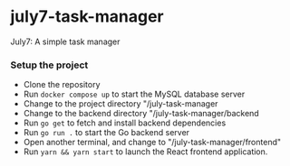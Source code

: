 # july7-task-manager
July7: A simple task manager

### Setup the project
- Clone the repository
- Run `docker compose up` to start the MySQL database server
- Change to the project directory "/july-task-manager
- Change to the backend directory "/july-task-manager/backend
- Run `go get` to fetch and install backend dependencies
- Run `go run .` to start the Go backend server
- Open another terminal, and change to "/july-task-manager/frontend"
- Run `yarn && yarn start` to launch the React frontend application.